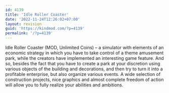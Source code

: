 ```yaml
---
id: 4139
title: 'Idle Roller Coaster'
date: '2022-11-24T12:26:02+07:00'
layout: revision
guid: 'https://kindmod.com/?p=4139'
permalink: '/?p=4139'
---
```


Idle Roller Coaster (MOD, Unlimited Coins) – a simulator with elements of an economic strategy in which you have to take control of a theme amusement park, while the creators have implemented an interesting game feature. And so, besides the fact that you have to create a park at your discretion using various objects of the building and decorations, and then try to turn it into a profitable enterprise, but also organize various events. A wide selection of construction projects, nice graphics and almost complete freedom of action will allow you to fully realize your abilities and ambitions.